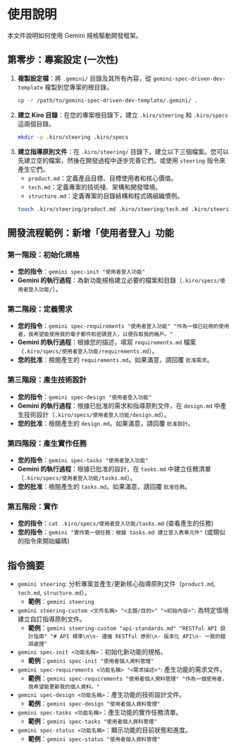# 使用說明

本文件說明如何使用 Gemini 規格驅動開發框架。

## 第零步：專案設定 (一次性)

1.  **複製設定檔**：將 `.gemini/` 目錄及其所有內容，從 `gemini-spec-driven-dev-template` 複製到您專案的根目錄。
    ```bash
    cp -r /path/to/gemini-spec-driven-dev-template/.gemini/ .
    ```
2.  **建立 Kiro 目錄**：在您的專案根目錄下，建立 `.kiro/steering` 和 `.kiro/specs` 這兩個目錄。
    ```bash
    mkdir -p .kiro/steering .kiro/specs
    ```
3.  **建立指導原則文件**：在 `.kiro/steering/` 目錄下，建立以下三個檔案。您可以先建立空的檔案，然後在開發過程中逐步完善它們，或使用 `steering` 指令來產生它們。
    - `product.md`：定義產品目標、目標使用者和核心價值。
    - `tech.md`：定義專案的技術棧、架構和開發環境。
    - `structure.md`：定義專案的目錄結構和程式碼組織慣例。
    ```bash
    touch .kiro/steering/product.md .kiro/steering/tech.md .kiro/steering/structure.md
    ```

## 開發流程範例：新增「使用者登入」功能

### 第一階段：初始化規格

-   **您的指令**：`gemini spec-init "使用者登入功能"`
-   **Gemini 的執行過程**：為新功能規格建立必要的檔案和目錄（`.kiro/specs/使用者登入功能/`）。

### 第二階段：定義需求

-   **您的指令**：`gemini spec-requirements "使用者登入功能" "作為一個已註冊的使用者，我希望能使用我的電子郵件和密碼登入，以便存取我的帳戶。"`
-   **Gemini 的執行過程**：根據您的描述，填寫 `requirements.md` 檔案（`.kiro/specs/使用者登入功能/requirements.md`）。
-   **您的批准**：檢閱產生的 `requirements.md`。如果滿意，請回覆 `批准需求`。

### 第三階段：產生技術設計

-   **您的指令**：`gemini spec-design "使用者登入功能"`
-   **Gemini 的執行過程**：根據已批准的需求和指導原則文件，在 `design.md` 中產生技術設計（`.kiro/specs/使用者登入功能/design.md`）。
-   **您的批准**：檢閱產生的 `design.md`。如果滿意，請回覆 `批准設計`。

### 第四階段：產生實作任務

-   **您的指令**：`gemini spec-tasks "使用者登入功能"`
-   **Gemini 的執行過程**：根據已批准的設計，在 `tasks.md` 中建立任務清單（`.kiro/specs/使用者登入功能/tasks.md`）。
-   **您的批准**：檢閱產生的 `tasks.md`。如果滿意，請回覆 `批准任務`。

### 第五階段：實作

-   **您的指令**：`cat .kiro/specs/使用者登入功能/tasks.md` (查看產生的任務)
-   **您的指令**：`gemini "實作第一個任務：根據 tasks.md 建立登入表單元件"` (或類似的指令來開始編碼)

## 指令摘要

-   `gemini steering`: 分析專案並產生/更新核心指導原則文件（`product.md`, `tech.md`, `structure.md`）。
    -   **範例**：`gemini steering`
-   `gemini steering-custom <文件名稱> "<主題/目的>" "<初始內容>"`: 為特定情境建立自訂指導原則文件。
    -   **範例**：`gemini steering-custom "api-standards.md" "RESTful API 設計指南" "# API 標準\n\n- 遵循 RESTful 原則\n- 版本化 API\n- 一致的錯誤處理"`
-   `gemini spec-init <功能名稱>`：初始化新功能的規格。
    -   **範例**：`gemini spec-init "使用者個人資料管理"`
-   `gemini spec-requirements <功能名稱> "<需求描述>"`: 產生功能的需求文件。
    -   **範例**：`gemini spec-requirements "使用者個人資料管理" "作為一個使用者，我希望能更新我的個人資料。"`
-   `gemini spec-design <功能名稱>`：產生功能的技術設計文件。
    -   **範例**：`gemini spec-design "使用者個人資料管理"`
-   `gemini spec-tasks <功能名稱>`：產生功能的實作任務清單。
    -   **範例**：`gemini spec-tasks "使用者個人資料管理"`
-   `gemini spec-status <功能名稱>`：顯示功能的目前狀態和進度。
    -   **範例**：`gemini spec-status "使用者個人資料管理"`